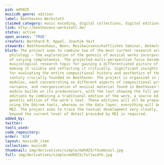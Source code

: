 ```yaml
---
pid: mdh025
musicdh_genre: edition
label: Beethovens Werkstatt
claimed_category: music encoding, digital collections, digital editions
link: http://beethovens-werkstatt.de/
status: active
open_access: 'TRUE'
creators: Bernhard R. Appel, Joachim Veit
stewards: Beethovenhaus, Bonn; Musikwissenschaftliches Seminar, Detmold/Paderborn
blurb: The project aims to combine two of the most current research areas in music
  philology – the exploration of the genesis of musical works incorporated in texts
  of varying completeness. The projected multi-perspective focus becomes a central
  musicological research topic for gaining a differentiated picture of the text-in-progress,
  making it visible and reflecting it critically. Significant insights are anticipated
  for evaluating the entire compositional history and aesthetics of the 19th and 20th
  century crucially founded on Beethoven. The project is organized in a set of five
  modules, each concentrating on different aspects of compositional processes, musical
  variance, and reorganization of musical material found in Beethoven’s works. Each
  module builds on its predecessors, with the last showing the full potential of digital
  editions by combining a traditional edition of the work, a source edition and a
  genetic edition of the work’s text. These editions will all be prepared and edited
  using the Edirom tools, whereas on the data layer, everything will be encoded in
  MEI. The project aims to trace the textual development very closely, so that information
  beyond the current level of detail provided by MEI is required.
added_by: 
twitter: 
tools_used: 
code_repository: 
order: '024'
layout: musicdh_item
collection: musicdh
thumbnail: img/derivatives/simple/mdh025/thumbnail.jpg
full: img/derivatives/simple/mdh025/fullwidth.jpg
---
```

